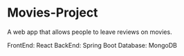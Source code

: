 # Movies-Project
A web app that allows people to leave reviews on movies.

FrontEnd: React
BackEnd: Spring Boot
Database: MongoDB
